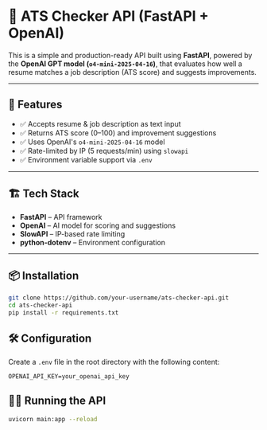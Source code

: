 # 🧠 ATS Checker API (FastAPI + OpenAI)

This is a simple and production-ready API built using **FastAPI**, powered by the **OpenAI GPT model (`o4-mini-2025-04-16`)**, that evaluates how well a resume matches a job description (ATS score) and suggests improvements.

---

## 🚀 Features

- ✅ Accepts resume & job description as text input
- ✅ Returns ATS score (0–100) and improvement suggestions
- ✅ Uses OpenAI's `o4-mini-2025-04-16` model
- ✅ Rate-limited by IP (5 requests/min) using `slowapi`
- ✅ Environment variable support via `.env`

---

## 🏗️ Tech Stack

- **FastAPI** – API framework
- **OpenAI** – AI model for scoring and suggestions
- **SlowAPI** – IP-based rate limiting
- **python-dotenv** – Environment configuration

---

## 📦 Installation

```bash
git clone https://github.com/your-username/ats-checker-api.git
cd ats-checker-api
pip install -r requirements.txt
```
## 🛠️ Configuration
Create a `.env` file in the root directory with the following content:

```plaintext
OPENAI_API_KEY=your_openai_api_key
```
## 🏃‍♂️ Running the API

```bash
uvicorn main:app --reload
```